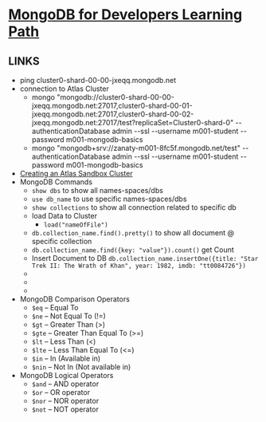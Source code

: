# [MongoDB for Developers Learning Path](https://university.mongodb.com/dashboard)

## LINKS

- ping cluster0-shard-00-00-jxeqq.mongodb.net
- connection to Atlas Cluster
  - mongo "mongodb://cluster0-shard-00-00-jxeqq.mongodb.net:27017,cluster0-shard-00-01-jxeqq.mongodb.net:27017,cluster0-shard-00-02-jxeqq.mongodb.net:27017/test?replicaSet=Cluster0-shard-0" --authenticationDatabase admin --ssl --username m001-student --password m001-mongodb-basics
  - mongo "mongodb+srv://zanaty-m001-8fc5f.mongodb.net/test" --authenticationDatabase admin --ssl --username m001-student --password m001-mongodb-basics
- [Creating an Atlas Sandbox Cluster](https://cloud.mongodb.com/user#/atlas/register/accountProfile)
- MongoDB Commands
  - `show dbs` to show all names-spaces/dbs
  - `use db_name` to use specific names-spaces/dbs
  - `show collections` to show all connection related to specific db
  - load Data to Cluster
    - `load("nameOfFile")`
  - `db.collection_name.find().pretty()` to show all document @ specific collection
  - `db.collection_name.find({key: "value"}).count()` get Count
  - Insert Document to DB `db.collection_name.insertOne({title: "Star Trek II: The Wrath of Khan", year: 1982, imdb: "tt0084726"})`
  -
  -
  -
- MongoDB Comparison Operators
  - `$eq` – Equal To
  - `$ne` – Not Equal To (!=)
  - `$gt` – Greater Than (>)
  - `$gte` – Greater Than Equal To (>=)
  - `$lt` – Less Than (<)
  - `$lte` – Less Than Equal To (<=)
  - `$in` – In (Available in)
  - `$nin` – Not In (Not available in)
- MongoDB Logical Operators
  - `$and` – AND operator
  - `$or` – OR operator
  - `$nor` – NOR operator
  - `$not` – NOT operator
